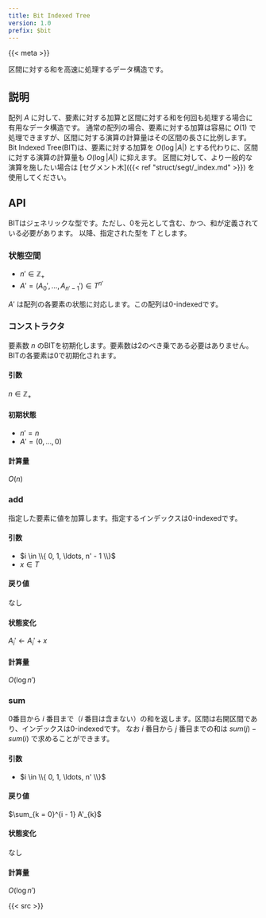 ```yaml
---
title: Bit Indexed Tree
version: 1.0
prefix: $bit
---
```


{{< meta >}}

区間に対する和を高速に処理するデータ構造です。

## 説明
配列 $A$ に対して、要素に対する加算と区間に対する和を何回も処理する場合に有用なデータ構造です。
通常の配列の場合、要素に対する加算は容易に $O(1)$ で処理できますが、区間に対する演算の計算量はその区間の長さに比例します。
Bit Indexed Tree(BIT)は、要素に対する加算を $O(\log |A|)$ とする代わりに、区間に対する演算の計算量も $O(\log |A|)$ に抑えます。
区間に対して、より一般的な演算を施したい場合は [セグメント木]({{< ref "struct/segt/_index.md" >}}) を使用してください。

## API
BITはジェネリックな型です。ただし、0を元として含む、かつ、和が定義されている必要があります。
以降、指定された型を $T$ とします。

### 状態空間
- $n' \in \mathbb{Z}_{+}$
- $A' = (A_{0}', \ldots, A_{n' - 1}') \in T^{n'}$

$A'$ は配列の各要素の状態に対応します。この配列は0-indexedです。

### コンストラクタ
要素数 $n$ のBITを初期化します。要素数は2のべき乗である必要はありません。
BITの各要素は0で初期化されます。

#### 引数
$n \in \mathbb{Z}_{+}$

#### 初期状態
- $n' = n$
- $A' = (0, \ldots, 0)$

#### 計算量
$O(n)$

### add
指定した要素に値を加算します。指定するインデックスは0-indexedです。

#### 引数
- $i \in \\{ 0, 1, \ldots, n' - 1 \\}$
- $x \in T$

#### 戻り値
なし

#### 状態変化
$A_{i}' \leftarrow A_{i}' + x$

#### 計算量
$O(\log{n'})$

### sum
0番目から $i$ 番目まで（$i$ 番目は含まない）の和を返します。区間は右開区間であり、インデックスは0-indexedです。
なお $i$ 番目から $j$ 番目までの和は $sum(j) - sum(i)$ で求めることができます。

#### 引数
- $i \in \\{ 0, 1, \ldots, n' \\}$

#### 戻り値
$\sum_{k = 0}^{i - 1} A'_{k}$

#### 状態変化
なし

#### 計算量
$O(\log{n'})$

{{< src >}}
